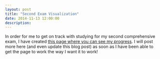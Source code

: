 ```yaml
---
layout: post
title: "Second Exam Visualization"
date: 2014-11-13 12:00:00
description: 
---
```


<p>In order for me to get on track with studying for my second comprehensive exam, I have created <a href="/thinking/second-comprehensive-exam/" title="Second Comprehensive Exam">this page where you can see my progress</a>. I will post more here (and even update this blog post) as soon as I have been able to get the page to work the way I want it to work!</p>